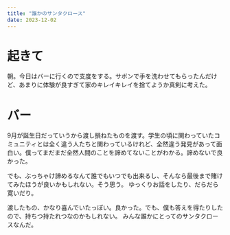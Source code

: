 ```yaml
---
title: "誰かのサンタクロース"
date: 2023-12-02
---
```


# 起きて
朝。今日はバーに行くので支度をする。サボンで手を洗わせてもらったんだけど、あまりに体験が良すぎて家のキレイキレイを捨てようか真剣に考えた。

# バー
9月が誕生日だっていうから渡し損ねたものを渡す。学生の頃に関わっていたコミュニティとは全く違う人たちと関わっているけれど、全然違う発見があって面白い。僕ってまだまだ全然人間のことを諦めてないことがわかる。諦めないで良かった。

でも、ぶっちゃけ諦めるなんて誰でもいつでも出来るし、そんなら最後まで賭けてみたほうが良いかもしれない。そう思う。
ゆっくりお話をしたり、だらだら寛いだり。

渡したもの、かなり喜んでいたっぽい。良かった。でも、僕も答えを得たりしたので、持ちつ持たれつなのかもしれない。
みんな誰かにとってのサンタクロースなんだ。